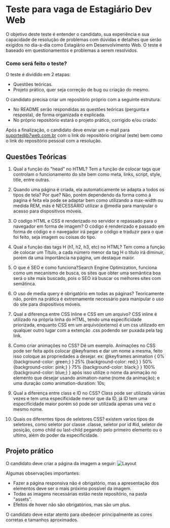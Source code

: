 # Teste para vaga de Estagiário Dev Web

O objetivo deste teste é entender o candidato, sua experiência e sua capacidade de resolução de problemas com dúvidas e detalhes que serão exigidos no dia-a-dia como Estagiário em Desenvolvimento Web.
O teste é baseado em questionamentos e problemas a serem resolvidos.

### Como será feito o teste?

O teste é dividido em 2 etapas:

- Questões teóricas.
- Projeto prático, quer seja correção de bug ou criação do mesmo.

O candidato precisa criar um repositório próprio com a seguinte estrutura:

- No README serão respondidas as questões teóricas (pergunta e resposta), de forma organizada e explicada.
- No próprio repositório estará o projeto prático, corrigido e/ou criado.

Após a finalização, o candidato deve enviar um e-mail para suporte@b7web.com.br com o link do repositório original (este) bem como o link do repositório pessoal com a resolução.

## Questões Teóricas

1. Qual a função do "head" no HTML?
   Tem a função de colocar tags que controlam o funcionamento do site bem como meta, links, script, style, title, entre outras.

2. Quando uma página é criada, ela automaticamente se adapta a todos os tipos de tela? Por que?
   Não, porém dependendo da forma como á pagina é feita ela pode se adaptar bem como utilizando a max-width ou medida REM, más é NECESSÁRIO utilizar a @media para manipular o acesso para dispositivos móveis.

3. O código HTML e CSS é renderizado no servidor e repassado para o navegador em forma de imagem? O código é renderizado e passado em forma de código e o navegador irá pegar o código e traduzir para o que foi feito, seja imagem ou coisas do tipo.

4. Qual a função das tags H (h1, h2, h3, etc) no HTML? Tem como a função de colocar um Título, a cada número menor da tag H o título irá diminuir, porém da uma importância na página, um destaque maior.

5. O que é SEO e como funciona?Search Engine Optimization, funciona como um mecanismo de busca, os sites que obter uma semântica boa será o site mais buscado, pois o SEO irá buscar os melhores sites com semâtinca.

6. O uso de media query é obrigatório em todas as páginas?
   Teoricamente não, porém na prática é extremamente necessário para manipular o uso do site para dispositivos móveis.

7. Qual a diferença entre CSS Inline e CSS em um arquivo?
   CSS inline é utilizado na própria linha do HTML, tendo uma especificidade priorizada, enquanto CSS em um arquivo(externo) é um css utilizado em qualquer outro lugar com a extenção .css podendo ser puxada pela tag link.
8. Como criar animações no CSS? Dê um exemplo.
   Animações no CSS pode ser feita após colocar @keyframes e dar um nome a mesma, feito isso coloque as propriedades a desejar. ex:
   @keyframes animation {
   0% {background-color: green;} }
   25% {background-color: red;} }
   50% {background-color: pink;} }
   75% {background-color: black;} }
   100% {background-color: blue;} }
   após isso utilize o nome da animação no elemento que desejar usando animation-name:(nome da animação);
   e uma duração como animation-duration: 10s;
9. Qual a diferença entre class e ID no CSS?
   Class pode ser utilizada várias vezes e tem uma especificidade menor que da ID, já ID tem uma especificidade maior porém só pode ser utilizada apenas uma vez o mesmo nome.
10. Quais os diferentes tipos de seletores CSS?
    existem varios tipos de seletores, como seletor por classe .classe, seletor por id #id, seletor de posição, como child ou last-child pegando pelo primeiro elemento ou o ultimo, além do poder da especificidade.

## Projeto prático

O candidato deve criar a página da imagem a seguir:
![Layout](https://i.ibb.co/Bydq2FZ/screencapture-spotify-br-2022-05-10-15-13-17.png)

Algumas observações importantes:

- Fazer a página responsiva não é obrigatório, mas a apresentação dos elementos deve ser o mais próximo possível da imagem.
- Todas as imagens necessárias estão neste repositório, na pasta "assets".
- Efeitos de hover não são obrigatórios, mas são um plus.

O candidato deve estar atento para obedecer principalmente as cores corretas e tamanhos aproximados.
